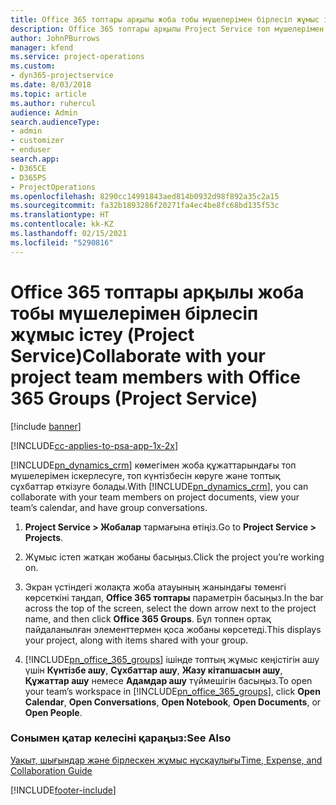 ```yaml
---
title: Office 365 топтары арқылы жоба тобы мүшелерімен бірлесіп жұмыс істеу
description: Office 365 топтары арқылы Project Service топ мүшелерімен бірлесіп жұмыс істеу жолы
author: JohnPBurrows
manager: kfend
ms.service: project-operations
ms.custom:
- dyn365-projectservice
ms.date: 8/03/2018
ms.topic: article
ms.author: ruhercul
audience: Admin
search.audienceType:
- admin
- customizer
- enduser
search.app:
- D365CE
- D365PS
- ProjectOperations
ms.openlocfilehash: 8290cc14991843aed814b0932d98f892a35c2a15
ms.sourcegitcommit: fa32b1893286f20271fa4ec4be8fc68bd135f53c
ms.translationtype: HT
ms.contentlocale: kk-KZ
ms.lasthandoff: 02/15/2021
ms.locfileid: "5290816"
---
```

# <a name="collaborate-with-your-project-team-members-with-office-365-groups-project-service"></a><span data-ttu-id="e805a-103">Office 365 топтары арқылы жоба тобы мүшелерімен бірлесіп жұмыс істеу (Project Service)</span><span class="sxs-lookup"><span data-stu-id="e805a-103">Collaborate with your project team members with Office 365 Groups (Project Service)</span></span>

[!include [banner](../includes/psa-now-project-operations.md)]

[!INCLUDE[cc-applies-to-psa-app-1x-2x](../includes/cc-applies-to-psa-app-1x-2x.md)]

<span data-ttu-id="e805a-104">[!INCLUDE[pn_dynamics_crm](../includes/pn-dynamics-crm.md)] көмегімен жоба құжаттарындағы топ мүшелерімен іскерлесуге, топ күнтізбесін көруге және топтық сұхбаттар өткізуге болады.</span><span class="sxs-lookup"><span data-stu-id="e805a-104">With [!INCLUDE[pn_dynamics_crm](../includes/pn-dynamics-crm.md)], you can collaborate with your team members on project documents, view your team’s calendar, and have group conversations.</span></span>  
  
1. <span data-ttu-id="e805a-105">**Project Service > Жобалар** тармағына өтіңіз.</span><span class="sxs-lookup"><span data-stu-id="e805a-105">Go to **Project Service > Projects**.</span></span>  
  
2. <span data-ttu-id="e805a-106">Жұмыс істеп жатқан жобаны басыңыз.</span><span class="sxs-lookup"><span data-stu-id="e805a-106">Click the project you’re working on.</span></span>  
  
3. <span data-ttu-id="e805a-107">Экран үстіндегі жолақта жоба атауының жанындағы төменгі көрсеткіні таңдап, **Office 365 топтары** параметрін басыңыз.</span><span class="sxs-lookup"><span data-stu-id="e805a-107">In the bar across the top of the screen, select the down arrow next to the project name, and then click **Office 365 Groups**.</span></span> <span data-ttu-id="e805a-108">Бұл топпен ортақ пайдаланылған элементтермен қоса жобаны көрсетеді.</span><span class="sxs-lookup"><span data-stu-id="e805a-108">This displays your project, along with items shared with your group.</span></span>  
  
4. <span data-ttu-id="e805a-109">[!INCLUDE[pn_office_365_groups](../includes/pn-office-365-groups.md)] ішінде топтың жұмыс кеңістігін ашу үшін **Күнтізбе ашу**, **Сұхбаттар ашу**, **Жазу кітапшасын ашу**, **Құжаттар ашу** немесе **Адамдар ашу** түймешігін басыңыз.</span><span class="sxs-lookup"><span data-stu-id="e805a-109">To open your team’s workspace in [!INCLUDE[pn_office_365_groups](../includes/pn-office-365-groups.md)], click **Open Calendar**, **Open Conversations**, **Open Notebook**, **Open Documents**, or **Open People**.</span></span>  
  
### <a name="see-also"></a><span data-ttu-id="e805a-110">Сонымен қатар келесіні қараңыз:</span><span class="sxs-lookup"><span data-stu-id="e805a-110">See Also</span></span>  
 [<span data-ttu-id="e805a-111">Уақыт, шығындар және бірлескен жұмыс нұсқаулығы</span><span class="sxs-lookup"><span data-stu-id="e805a-111">Time, Expense, and Collaboration Guide</span></span>](../psa/time-expense-collaboration-guide.md)


[!INCLUDE[footer-include](../includes/footer-banner.md)]